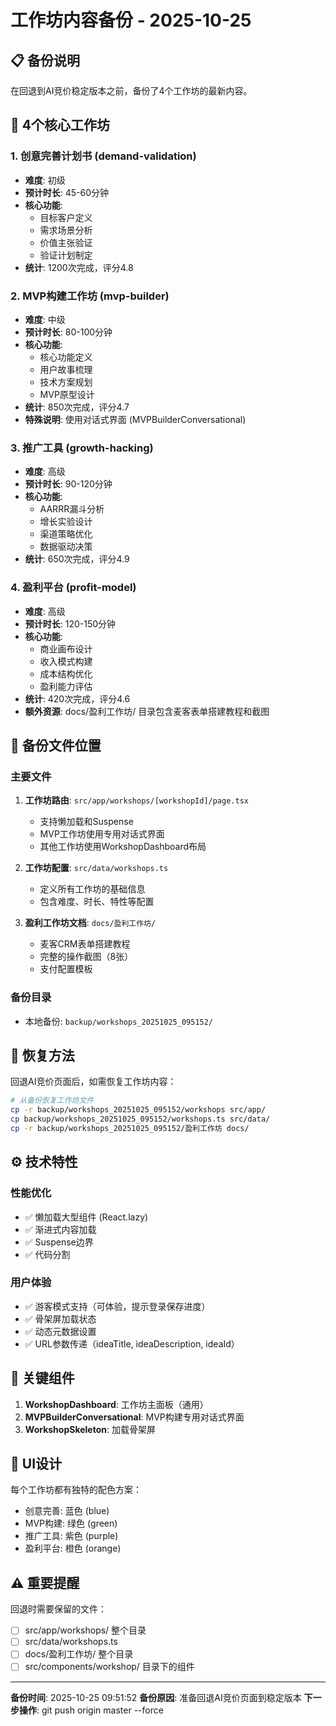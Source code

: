 # 工作坊内容备份 - 2025-10-25

## 📋 备份说明
在回退到AI竞价稳定版本之前，备份了4个工作坊的最新内容。

## 🎯 4个核心工作坊

### 1. 创意完善计划书 (demand-validation)
- **难度**: 初级
- **预计时长**: 45-60分钟
- **核心功能**:
  - 目标客户定义
  - 需求场景分析
  - 价值主张验证
  - 验证计划制定
- **统计**: 1200次完成，评分4.8

### 2. MVP构建工作坊 (mvp-builder)
- **难度**: 中级
- **预计时长**: 80-100分钟
- **核心功能**:
  - 核心功能定义
  - 用户故事梳理
  - 技术方案规划
  - MVP原型设计
- **统计**: 850次完成，评分4.7
- **特殊说明**: 使用对话式界面 (MVPBuilderConversational)

### 3. 推广工具 (growth-hacking)
- **难度**: 高级
- **预计时长**: 90-120分钟
- **核心功能**:
  - AARRR漏斗分析
  - 增长实验设计
  - 渠道策略优化
  - 数据驱动决策
- **统计**: 650次完成，评分4.9

### 4. 盈利平台 (profit-model)
- **难度**: 高级
- **预计时长**: 120-150分钟
- **核心功能**:
  - 商业画布设计
  - 收入模式构建
  - 成本结构优化
  - 盈利能力评估
- **统计**: 420次完成，评分4.6
- **额外资源**: docs/盈利工作坊/ 目录包含麦客表单搭建教程和截图

## 📁 备份文件位置

### 主要文件
1. **工作坊路由**: `src/app/workshops/[workshopId]/page.tsx`
   - 支持懒加载和Suspense
   - MVP工作坊使用专用对话式界面
   - 其他工作坊使用WorkshopDashboard布局

2. **工作坊配置**: `src/data/workshops.ts`
   - 定义所有工作坊的基础信息
   - 包含难度、时长、特性等配置

3. **盈利工作坊文档**: `docs/盈利工作坊/`
   - 麦客CRM表单搭建教程
   - 完整的操作截图（8张）
   - 支付配置模板

### 备份目录
- 本地备份: `backup/workshops_20251025_095152/`

## 🔄 恢复方法

回退AI竞价页面后，如需恢复工作坊内容：

```bash
# 从备份恢复工作坊文件
cp -r backup/workshops_20251025_095152/workshops src/app/
cp backup/workshops_20251025_095152/workshops.ts src/data/
cp -r backup/workshops_20251025_095152/盈利工作坊 docs/
```

## ⚙️ 技术特性

### 性能优化
- ✅ 懒加载大型组件 (React.lazy)
- ✅ 渐进式内容加载
- ✅ Suspense边界
- ✅ 代码分割

### 用户体验
- ✅ 游客模式支持（可体验，提示登录保存进度）
- ✅ 骨架屏加载状态
- ✅ 动态元数据设置
- ✅ URL参数传递（ideaTitle, ideaDescription, ideaId）

## 📝 关键组件

1. **WorkshopDashboard**: 工作坊主面板（通用）
2. **MVPBuilderConversational**: MVP构建专用对话式界面
3. **WorkshopSkeleton**: 加载骨架屏

## 🎨 UI设计

每个工作坊都有独特的配色方案：
- 创意完善: 蓝色 (blue)
- MVP构建: 绿色 (green)
- 推广工具: 紫色 (purple)
- 盈利平台: 橙色 (orange)

## ⚠️ 重要提醒

回退时需要保留的文件：
- [ ] src/app/workshops/ 整个目录
- [ ] src/data/workshops.ts
- [ ] docs/盈利工作坊/ 整个目录
- [ ] src/components/workshop/ 目录下的组件

---

**备份时间**: 2025-10-25 09:51:52
**备份原因**: 准备回退AI竞价页面到稳定版本
**下一步操作**: git push origin master --force
